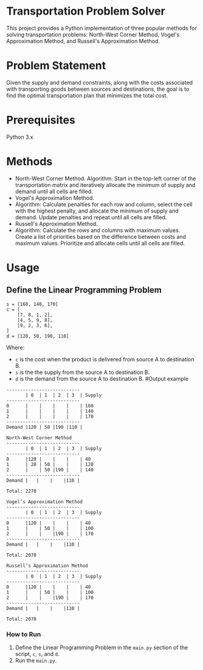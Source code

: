 # Transportation Problem Solver
This project provides a Python implementation of three popular methods for solving transportation problems: North-West Corner Method, Vogel's Approximation Method, and Russell's Approximation Method.
# Problem Statement
Given the supply and demand constraints, along with the costs associated with transporting goods between sources and destinations, the goal is to find the optimal transportation plan that minimizes the total cost.
# Prerequisites
Python 3.x
# Methods
- North-West Corner Method. Algorithm: Start in the top-left corner of the transportation matrix and iteratively allocate the minimum of supply and demand until all cells are filled.
- Vogel's Approximation Method.
- Algorithm: Calculate penalties for each row and column, select the cell with the highest penalty, and allocate the minimum of supply and demand. Update penalties and repeat until all cells are filled.
- Russell's Approximation Method.
- Algorithm: Calculate the rows and columns with maximum values. Create a list of priorities based on the difference between costs and maximum values. Prioritize and allocate cells until all cells are filled.
# Usage
## Define the Linear Programming Problem
```
s = [160, 140, 170]
c = [
    [7, 8, 1, 2],
    [4, 5, 9, 8],
    [9, 2, 3, 6],
]
d = [120, 50, 190, 110]
```
Where:
- `c` is the cost when the product is delivered from source A to destination B.
- `s` is the the supply from the source A to destination B.
- `d` is the demand from the source A to destination B.
#Output example
```  Initial Transportation Table
---------------------------
       | 0  | 1  | 2  | 3  | Supply
---------------------------
0      |    |    |    |    | 160
1      |    |    |    |    | 140
2      |    |    |    |    | 170
---------------------------
Demand |120 | 50 |190 |110 |

North-West Corner Method
---------------------------
       | 0  | 1  | 2  | 3  | Supply
---------------------------
0      |120 |    |    |    | 40
1      | 20 | 50 |    |    | 120
2      |    | 50 |190 |    | 140
---------------------------
Demand |   |    |    |110 |

Total: 2270

Vogel’s Approximation Method
---------------------------
       | 0  | 1  | 2  | 3  | Supply
---------------------------
0      |120 |    |    |    | 40
1      |    | 50 |    |    | 100
2      |    |    |190 |    | 170
---------------------------
Demand |   |    |    |110 |

Total: 2070

Russell’s Approximation Method
---------------------------
       | 0  | 1  | 2  | 3  | Supply
---------------------------
0      |120 |    |    |    | 40
1      |    | 50 |    |    | 100
2      |    |    |190 |    | 170
---------------------------
Demand |   |    |    |110 |

Total: 2070
```
### How to Run

1. Define the Linear Programming Problem in the `main.py` section of the script, `c`, `s`, and `d`.
2. Run the `main.py`.
